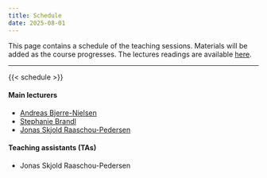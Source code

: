 ```yaml
---
title: Schedule
date: 2025-08-01
---
```


This page contains a schedule of the teaching sessions.
Materials will be added as the course progresses.
The lectures readings are available [here](../readings).

---

{{< schedule >}}

#### Main lecturers

- [Andreas Bjerre-Nielsen](https://bjerre-nielsen.me/)
- [Stephanie Brandl](https://stephaniebrandl.github.io/)
- [Jonas Skjold Raaschou-Pedersen](https://github.com/jsr-p)

#### Teaching assistants (TAs)

- Jonas Skjold Raaschou-Pedersen

